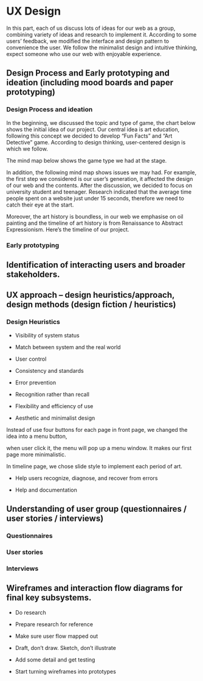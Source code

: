 # UX Design

In this part, each of us discuss lots of ideas for our web as a group, combining variety of ideas and research to implement it. According to some users’ feedback, we modified the interface and design pattern to convenience the user. We follow the minimalist design and intuitive thinking, expect someone who use our web with enjoyable experience.



## Design Process and Early prototyping and ideation (including mood boards and paper prototyping)

### Design Process and ideation

In the beginning, we discussed the topic and type of game, the chart below shows the initial idea of our project. Our central idea is art education, following this concept we decided to develop “Fun Facts” and “Art Detective” game. According to design thinking, user-centered design is which we follow.

The mind map below shows the game type we had at the stage.

In addition, the following mind map shows issues we may had. For example, the first step we considered is our user’s generation, it affected the design of our web and the contents. After the discussion, we decided to focus on university student and teenager. Research indicated that the average time people spent on a website just under 15 seconds, therefore we need to catch their eye at the start.

Moreover, the art history is boundless, in our web we emphasise on oil painting and the timeline of art history is from Renaissance to Abstract Expressionism. Here’s the timeline of our project.


### Early prototyping




## Identification of interacting users and broader stakeholders.



## UX approach – design heuristics/approach, design methods (design fiction / heuristics)

### Design Heuristics

* Visibility of system status



* Match between system and the real world

* User control



* Consistency and standards

* Error prevention

* Recognition rather than recall

* Flexibility and efficiency of use

* Aesthetic and minimalist design

Instead of use four buttons for each page in front page, we changed the idea into a menu button,

when user click it, the menu will pop up a menu window. It makes our first page more minimalistic.

In timeline page, we chose slide style to implement each period of art.

* Help users recognize, diagnose, and recover from errors

* Help and documentation





## Understanding of user group (questionnaires / user stories / interviews)

### Questionnaires

### User stories

### Interviews





## Wireframes and interaction flow diagrams for final key subsystems.

* Do research

* Prepare research for reference

* Make sure user flow mapped out

* Draft, don’t draw. Sketch, don’t illustrate

* Add some detail and get testing

* Start turning wireframes into prototypes
